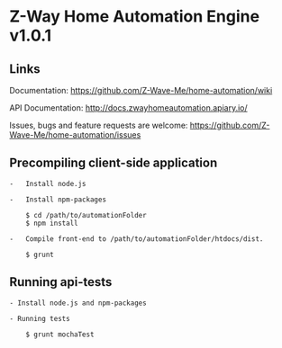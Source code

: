 # Z-Way Home Automation Engine v1.0.1

## Links

Documentation: https://github.com/Z-Wave-Me/home-automation/wiki

API Documentation: http://docs.zwayhomeautomation.apiary.io/

Issues, bugs and feature requests are welcome: https://github.com/Z-Wave-Me/home-automation/issues


## Precompiling client-side application

    -   Install node.js

    -   Install npm-packages

        $ cd /path/to/automationFolder
        $ npm install

    -   Compile front-end to /path/to/automationFolder/htdocs/dist.

        $ grunt

## Running api-tests

    - Install node.js and npm-packages

    - Running tests

        $ grunt mochaTest